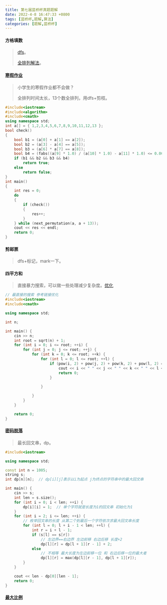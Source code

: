 ```yaml
---
title: 第七届蓝桥杯真题题解
date: 2022-4-8 16:47:33 +0800
tags: [蓝桥杯,题解,算法]
categories: [题解,蓝桥杯]
---
```


#### 方格填数

> [dfs](https://blog.csdn.net/weixin_45382645/article/details/107621952)。
>
> [全排列解法](https://blog.csdn.net/SAMSARS/article/details/115936060)。

#### [寒假作业](https://blog.csdn.net/qzq2514/article/details/69397773)

> 小学生的寒假作业都不会做？
>
> 全排列时间太长，13个数全排列，用dfs+剪枝。

```c++
#include<iostream>
#include<algorithm>
#include<cmath>
using namespace std;
int a[] = { 1,2,3,4,5,6,7,8,9,10,11,12,13 };
bool check()
{
	bool b1 = (a[0] + a[1] == a[2]);
	bool b2 = (a[3] - a[4] == a[5]);
	bool b3 = (a[6] * a[7] == a[8]);
	bool b4 = (fabs((a[9] * 1.0) / (a[10] * 1.0) - a[11] * 1.0) <= 0.00000000000001);
	if (b1 && b2 && b3 && b4)
		return true;
	else
		return false;
}
int main()
{
	int res = 0;
	do
	{
		if (check())
		{
			res++;
		}
	} while (next_permutation(a, a + 13));
	cout << res << endl;
	return 0;
}
```

#### 剪邮票

> dfs+标记，mark一下。

#### 四平方和

> 直接暴力搜索，可以做一些处理减少复杂度。[优化](https://blog.csdn.net/DyP__CSDN/article/details/105028450)

```c++
// 最直接的搜索 参考链接优化
#include<iostream>
#include<cmath>

using namespace std;

int n;

int main() {
	cin >> n;
	int root = sqrt(n) + 1;
	for (int i = 0; i <= root; ++i) {
		for (int j = 0; j <= root; ++j) {
			for (int k = 0; k <= root; ++k) {
				for (int l = 0; l <= root; ++l) {
					if (pow(i, 2) + pow(j, 2) + pow(k, 2) + pow(l, 2) == n) {
						cout << i << " " << j << " " << k << " " << l << endl;
						return 0;
					}
					
				}

			}
		}
	}

	return 0;
}
```

#### [密码脱落](https://blog.csdn.net/Prudento/article/details/123759319)

> 最长回文串，dp。

```c++
#include<iostream>

using namespace std;

const int n = 1005;
string s;
int dp[n][n];  // dp[i][j]表示以i为起点 j为终点的字符串中的最大回文串

int main() {
	cin >> s;
	int len = s.size();
	for (int i = 0; i < len; ++i) {
		dp[i][i] = 1;  // 单个字符就是长度为1的回文串 初始化为1
	}
	for (int i = 2; i <= len; ++i) {
		// 枚举回文串的长度 从第二个到最后一个字符依次求最大回文串长度
		for (int l = 0; l + i - 1 < len; ++l) {
			int r = i + l - 1;
			if (s[l] == s[r])
				// 左边界==右边界 左边前移 右边后移 长度+2
				dp[l][r] = dp[l + 1][r - 1] + 2;
			else
				// 不相等 最大长度为左边前移一位 和 右边后移一位的最大者
				dp[l][r] = max(dp[l][r - 1], dp[l + 1][r]);
		}
	}

	cout << len - dp[0][len - 1];
	return 0;
}
```

#### [最大比例](https://blog.csdn.net/weixin_62953519/article/details/124026230)

